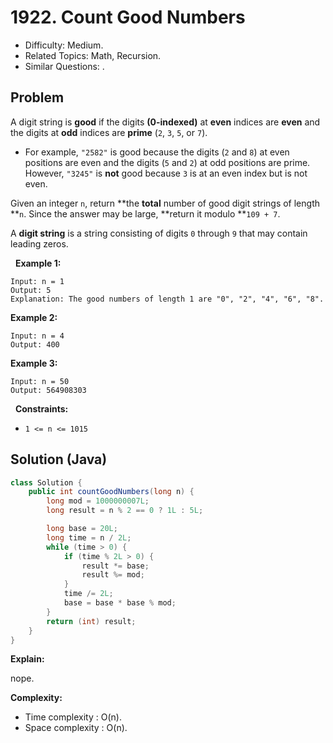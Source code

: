 # 1922. Count Good Numbers

- Difficulty: Medium.
- Related Topics: Math, Recursion.
- Similar Questions: .

## Problem

A digit string is **good** if the digits **(0-indexed)** at **even** indices are **even** and the digits at **odd** indices are **prime** (```2```, ```3```, ```5```, or ```7```).


	
- For example, ```"2582"``` is good because the digits (```2``` and ```8```) at even positions are even and the digits (```5``` and ```2```) at odd positions are prime. However, ```"3245"``` is **not** good because ```3``` is at an even index but is not even.


Given an integer ```n```, return **the **total** number of good digit strings of length **```n```. Since the answer may be large, **return it modulo **```109 + 7```.

A **digit string** is a string consisting of digits ```0``` through ```9``` that may contain leading zeros.

 
**Example 1:**

```
Input: n = 1
Output: 5
Explanation: The good numbers of length 1 are "0", "2", "4", "6", "8".
```

**Example 2:**

```
Input: n = 4
Output: 400
```

**Example 3:**

```
Input: n = 50
Output: 564908303
```

 
**Constraints:**


	
- ```1 <= n <= 1015```



## Solution (Java)

```java
class Solution {
    public int countGoodNumbers(long n) {
        long mod = 1000000007L;
        long result = n % 2 == 0 ? 1L : 5L;

        long base = 20L;
        long time = n / 2L;
        while (time > 0) {
            if (time % 2L > 0) {
                result *= base;
                result %= mod;
            }
            time /= 2L;
            base = base * base % mod;
        }
        return (int) result;
    }
}
```

**Explain:**

nope.

**Complexity:**

* Time complexity : O(n).
* Space complexity : O(n).
